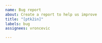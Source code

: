 ```yaml
---
name: Bug report
about: Create a report to help us improve
title: "[ptk2in]"
labels: bug
assignees: vroncevic

---
```



